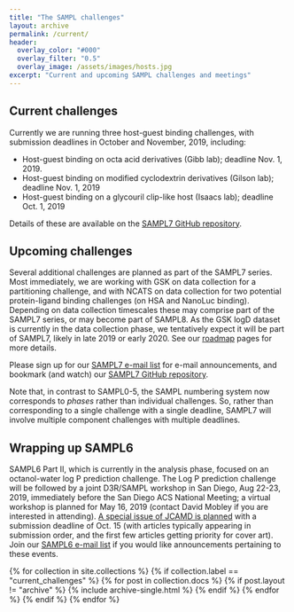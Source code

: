 ```yaml
---
title: "The SAMPL challenges"
layout: archive
permalink: /current/
header:
  overlay_color: "#000"
  overlay_filter: "0.5"
  overlay_image: /assets/images/hosts.jpg
excerpt: "Current and upcoming SAMPL challenges and meetings"
---
```


## Current challenges
Currently we are running three host-guest binding challenges, with submission deadlines in October and November, 2019, including:
- Host-guest binding on octa acid derivatives (Gibb lab); deadline Nov. 1, 2019.
- Host-guest binding on modified cyclodextrin derivatives (Gilson lab); deadline Nov. 1, 2019
- Host-guest binding on a glycouril clip-like host (Isaacs lab); deadline Oct. 1, 2019

Details of these are available on the [SAMPL7 GitHub repository](https://github.com/mobleylab/SAMPL7).

## Upcoming challenges

Several additional challenges are planned as part of the SAMPL7 series. 
Most immediately, we are working with GSK on data collection for a partitioning challenge, and with NCATS on data collection for two potential protein-ligand binding challenges (on HSA and NanoLuc binding). Depending on data collection timescales these may comprise part of the SAMPL7 series, or may become part of SAMPL8.
As the GSK logD dataset is currently in the data collection phase, we tentatively expect it will be part of SAMPL7, likely in late 2019 or early 2020.
See our [roadmap](https://samplchallenges.github.io/roadmap/) pages for more details.

Please sign up for our [SAMPL7 e-mail list](http://eepurl.com/gpBBun) for e-mail announcements, and bookmark (and watch) our [SAMPL7 GitHub repository](https://github.com/MobleyLab/SAMPL7).

Note that, in contrast to SAMPL0-5, the SAMPL numbering system now corresponds to *phases* rather than individual challenges. So, rather than corresponding to a single challenge with a single deadline, SAMPL7 will involve multiple component challenges with multiple deadlines.

## Wrapping up SAMPL6

SAMPL6 Part II, which is currently in the analysis phase, focused on an octanol-water log P prediction challenge. The Log P prediction challenge will be followed by a joint D3R/SAMPL workshop in San Diego, Aug 22-23, 2019, immediately before the San Diego ACS National Meeting; a virtual workshop is planned for May 16, 2019 (contact David Mobley if you are interested in attending). [A special issue of JCAMD is planned](https://samplchallenges.github.io/roadmap/specialissues/) with a submission deadline of Oct. 15 (with articles typically appearing in submission order, and the first few articles getting priority for cover art). Join our [SAMPL6 e-mail list](http://eepurl.com/gaAA0H) if you would like announcements pertaining to these events.


{% for collection in site.collections %}
  {% if collection.label == "current_challenges" %}
    {% for post in collection.docs %}
	  {% if post.layout != "archive" %}
        {% include archive-single.html %}
	  {% endif %}
    {% endfor %}
  {% endif %}
{% endfor %}
